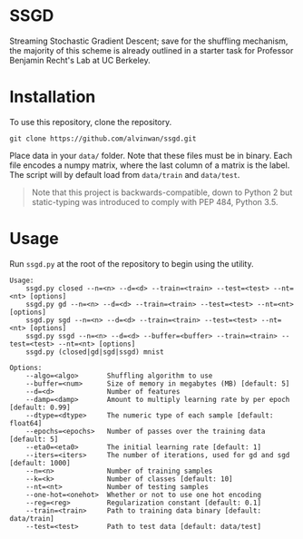 # SSGD
Streaming Stochastic Gradient Descent; save for the shuffling
mechanism, the majority of this scheme is already outlined in a starter
task for Professor Benjamin Recht's Lab at UC Berkeley.

# Installation

To use this repository, clone the repository.

    git clone https://github.com/alvinwan/ssgd.git

Place data in your `data/` folder. Note that these files must be in
binary. Each file encodes a numpy matrix, where the last column of a
matrix is the label. The script will by default load from `data/train`
and `data/test`.

> Note that this project is backwards-compatible, down to Python 2 but
static-typing was introduced to comply with PEP 484, Python 3.5.

# Usage

Run `ssgd.py` at the root of the repository to begin using the utility.

    Usage:
        ssgd.py closed --n=<n> --d=<d> --train=<train> --test=<test> --nt=<nt> [options]
        ssgd.py gd --n=<n> --d=<d> --train=<train> --test=<test> --nt=<nt> [options]
        ssgd.py sgd --n=<n> --d=<d> --train=<train> --test=<test> --nt=<nt> [options]
        ssgd.py ssgd --n=<n> --d=<d> --buffer=<buffer> --train=<train> --test=<test> --nt=<nt> [options]
        ssgd.py (closed|gd|sgd|ssgd) mnist
    
    Options:
        --algo=<algo>       Shuffling algorithm to use
        --buffer=<num>      Size of memory in megabytes (MB) [default: 5]
        --d=<d>             Number of features
        --damp=<damp>       Amount to multiply learning rate by per epoch [default: 0.99]
        --dtype=<dtype>     The numeric type of each sample [default: float64]
        --epochs=<epochs>   Number of passes over the training data [default: 5]
        --eta0=<eta0>       The initial learning rate [default: 1]
        --iters=<iters>     The number of iterations, used for gd and sgd [default: 1000]
        --n=<n>             Number of training samples
        --k=<k>             Number of classes [default: 10]
        --nt=<nt>           Number of testing samples
        --one-hot=<onehot>  Whether or not to use one hot encoding
        --reg=<reg>         Regularization constant [default: 0.1]
        --train=<train>     Path to training data binary [default: data/train]
        --test=<test>       Path to test data [default: data/test]
